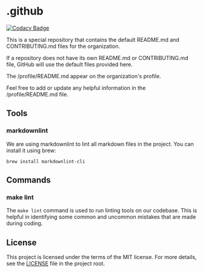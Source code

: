 # .github

[![Codacy Badge](https://app.codacy.com/project/badge/Grade/fe4b51f393984ac5b939ad1dde19ba0a)](https://app.codacy.com/gh/hugo-porto/.github/dashboard?utm_source=gh&utm_medium=referral&utm_content=&utm_campaign=Badge_grade)

This is a special repository that contains the default README.md and CONTRIBUTING.md files for the organization.

If a repository does not have its own README.md or CONTRIBUTING.md file, GitHub will use the default files provided
here.

The /profile/README.md appear on the organization's profile.

Feel free to add or update any helpful information in the /profile/README.md file.

## Tools

### markdownlint

We are using markdownlint to lint all markdown files in the project. You can install it using brew:

```shell
brew install markdownlint-cli
```

## Commands

### make lint

The `make lint` command is used to run linting tools on our codebase. This is helpful in identifying some common and
uncommon mistakes that are made during coding.

## License

This project is licensed under the terms of the MIT license. For more details, see the [LICENSE](LICENSE) file in the
project root.
